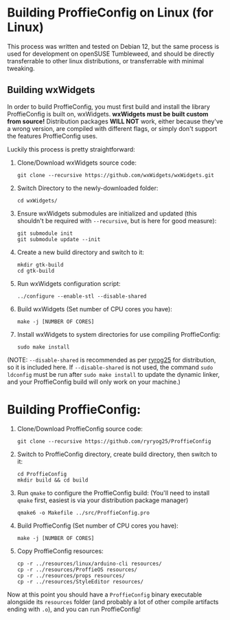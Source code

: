 # Building ProffieConfig on Linux (for Linux)

This process was written and tested on Debian 12, but the same process is used for development on openSUSE Tumbleweed, and should be directly transferrable to other linux distributions, or transferrable with minimal tweaking.

## Building wxWidgets

In order to build ProffieConfig, you must first build and install the library ProffieConfig is built on, wxWidgets. **wxWidgets must be built custom from source!** Distribution packages **WILL NOT** work, either because they've a wrong version, are compiled with different flags, or simply don't support the features ProffieConfig uses.

Luckily this process is pretty straightforward:

1. Clone/Download wxWidgets source code:
	```
	git clone --recursive https://github.com/wxWidgets/wxWidgets.git
	```
1. Switch Directory to the newly-downloaded folder:
	```
	cd wxWidgets/
	```
1. Ensure wxWidgets submodules are initialized and updated (this shouldn't be required with `--recursive`, but is here for good measure):
	```
	git submodule init
	git submodule update --init
	```
1. Create a new build directory and switch to it:
	```
	mkdir gtk-build
	cd gtk-build
	```
1. Run wxWidgets configuration script:
	```
	../configure --enable-stl --disable-shared
	```
1. Build wxWidgets (Set number of CPU cores you have):
	```
	make -j [NUMBER OF CORES]
	```
1. Install wxWidgets to system directories for use compiling ProffieConfig:
	```
	sudo make install
	```

(NOTE: `--disable-shared` is recommended as per [ryrog25](https://github.com/ryryog25/ProffieConfig/issues/10#issuecomment-2064536605) for distribution, so it is included here. If `--disable-shared` is not used, the command `sudo ldconfig` must be run after `sudo make install` to update the dynamic linker, and your ProffieConfig build will only work on your machine.)

# Building ProffieConfig:

1. Clone/Download ProffieConfig source code:
	```
	git clone --recursive https://github.com/ryryog25/ProffieConfig
	```
1. Switch to ProffieConfig directory, create build directory, then switch to it:
	```
	cd ProffieConfig
	mkdir build && cd build
	```
1. Run `qmake` to configure the ProffieConfig build: 
	(You'll need to install `qmake` first, easiest is via your distribution package manager)
	```
	qmake6 -o Makefile ../src/ProffieConfig.pro
	```
1. Build ProffieConfig (Set number of CPU cores you have):
	```
	make -j [NUMBER OF CORES]
	```
1. Copy ProffieConfig resources:
	```
	cp -r ../resources/linux/arduino-cli resources/
	cp -r ../resources/ProffieOS resources/
	cp -r ../resources/props resources/
	cp -r ../resources/StyleEditor resources/
	```

Now at this point you should have a `ProffieConfig` binary executable alongside its `resources` folder (and probably a lot of other compile artifacts ending with `.o`), and you can run ProffieConfig!
